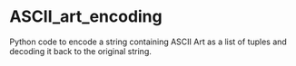 # ASCII_art_encoding
Python code to encode a string containing  ASCII Art as a list of tuples and decoding it back to the original string.
